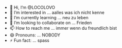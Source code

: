 - 👋 Hi, I’m @LOCOLOVO
- 👀 I’m interested in ... aalles was ich nicht kenne
- 🌱 I’m currently learning ... neu zu leben
- 💞️ I’m looking to collaborate on ... Frieden
- 📫 How to reach me ... immer wenn du freundlich bist
- 😄 Pronouns: ... NOBODY
- ⚡ Fun fact: ... spass

<!---
LOCOLOVO/LOCOLOVO is a ✨ special ✨ repository because its `README.md` (this file) appears on your GitHub profile.
You can click the Preview link to take a look at your changes.
--->
